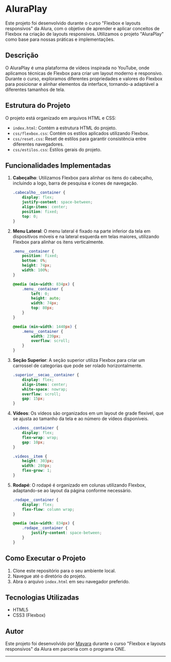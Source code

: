 # AluraPlay

Este projeto foi desenvolvido durante o curso "Flexbox e layouts responsivos" da Alura, com o objetivo de aprender e aplicar conceitos de Flexbox na criação de layouts responsivos. Utilizamos o projeto "AluraPlay" como base para nossas práticas e implementações.

## Descrição

O AluraPlay é uma plataforma de vídeos inspirada no YouTube, onde aplicamos técnicas de Flexbox para criar um layout moderno e responsivo. Durante o curso, exploramos diferentes propriedades e valores do Flexbox para posicionar e alinhar elementos da interface, tornando-a adaptável a diferentes tamanhos de tela.

## Estrutura do Projeto

O projeto está organizado em arquivos HTML e CSS:

- `index.html`: Contém a estrutura HTML do projeto.
- `css/flexbox.css`: Contém os estilos aplicados utilizando Flexbox.
- `css/reset.css`: Reset de estilos para garantir consistência entre diferentes navegadores.
- `css/estilos.css`: Estilos gerais do projeto.

## Funcionalidades Implementadas

1. **Cabeçalho**: Utilizamos Flexbox para alinhar os itens do cabeçalho, incluindo a logo, barra de pesquisa e ícones de navegação.

    ```css
    .cabecalho__container {
        display: flex;
        justify-content: space-between;
        align-items: center;
        position: fixed;
        top: 0;
    }
    ```

2. **Menu Lateral**: O menu lateral é fixado na parte inferior da tela em dispositivos móveis e na lateral esquerda em telas maiores, utilizando Flexbox para alinhar os itens verticalmente.

    ```css
    .menu__container {
        position: fixed;
        bottom: 0%;
        height: 74px;
        width: 100%;
    }

    @media (min-width: 834px) {
        .menu__container {
            left: 0;
            height: auto;
            width: 74px;
            top: 80px;
        }
    }

    @media (min-width: 1440px) {
        .menu__container {
            width: 239px;
            overflow: scroll;
        }
    }
    ```

3. **Seção Superior**: A seção superior utiliza Flexbox para criar um carrossel de categorias que pode ser rolado horizontalmente.

    ```css
    .superior__secao__container {
        display: flex;
        align-items: center;
        white-space: nowrap;
        overflow: scroll;
        gap: 15px;
    }
    ```

4. **Vídeos**: Os vídeos são organizados em um layout de grade flexível, que se ajusta ao tamanho da tela e ao número de vídeos disponíveis.

    ```css
    .videos__container {
        display: flex;
        flex-wrap: wrap;
        gap: 10px;
    }

    .videos__item {
        height: 303px;
        width: 280px;
        flex-grow: 1;
    }
    ```

5. **Rodapé**: O rodapé é organizado em colunas utilizando Flexbox, adaptando-se ao layout da página conforme necessário.

    ```css
    .rodape__container {
        display: flex;
        flex-flow: column wrap;
    }

    @media (min-width: 834px) {
        .rodape__container {
            justify-content: space-between;
        }
    }
    ```

## Como Executar o Projeto

1. Clone este repositório para o seu ambiente local.
2. Navegue até o diretório do projeto.
3. Abra o arquivo `index.html` em seu navegador preferido.

## Tecnologias Utilizadas

- HTML5
- CSS3 (Flexbox)

## Autor

Este projeto foi desenvolvido por [Mayara](https://github.com/mayarakaren) durante o curso "Flexbox e layouts responsivos" da Alura em parceria com o programa ONE.

---
